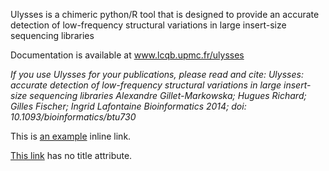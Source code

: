 Ulysses is a chimeric python/R tool that is designed to provide an accurate detection of low-frequency structural variations in large insert-size sequencing libraries

Documentation is available at www.lcqb.upmc.fr/ulysses 

_If you use Ulysses for your publications, please read and cite:
Ulysses: accurate detection of low-frequency structural variations in large insert-size sequencing libraries 
Alexandre Gillet-Markowska; Hugues Richard; Gilles Fischer; Ingrid Lafontaine
Bioinformatics 2014;
doi: 10.1093/bioinformatics/btu730_



This is [an example](http://www.slate.com/ "Title") inline link.
 
[This link](http://example.net/) has no title attribute.
